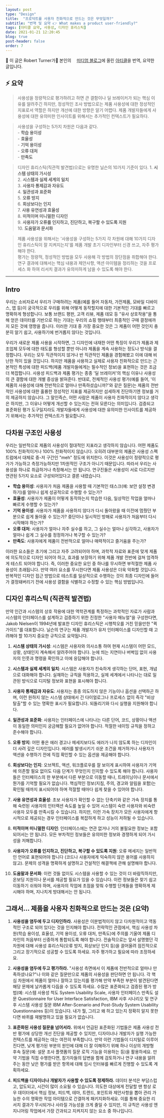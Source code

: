 ```yaml
---
layout: post
type: "Design"
title:  "프로덕트를 사용자 친화적으로 만드는 것은 무엇일까?"
subtitle: "번역 및 요약 👉 What makes a product user-friendly?"
tags: [아티클 요약, 사용성, 디자인 휴리스틱]
date: 2021-01-21 12:20:45
blog: true
post-header: false
order: 7
---
```


<p class="text-gray">
🔗 이 글은 Robert Turner가 본인의 <a href='https://trtphd.medium.com/' target='blank' rel='nofollow' id='outlink1' onclick='clickedOutlink(outlink1)'><img src='https://medium.com/favicon.ico' style='display:inline; height: 1em; position: relative; bottom: -2px;'>미디엄 블로그</a>에 올린 <a href='https://abit.ly/article_36' target='blank' rel='nofollow' id='outlink2' onclick='clickedOutlink(outlink2)'>아티클</a>을 번역, 요약한 글입니다.
</p>

## ⚡️ 요약
> 사용성을 정량적으로 평가하려고 하면 큰 결함이나 딜 브레이커가 되는 핵심 이유를 알려주긴 하지만, 정성적인 조사 방법으로는 제품 사용성에 대한 정성적인 지표로서 역할은 하지만 개선에 대한 방향은 알기 어렵다. 제품 개발자들에게 사용성에 대한 유의미한 인사이트를 위해서는 추가적인 컨텍스트가 필요하다.

> 사용성을 구성하는 5가지 차원은 다음과 같다.  
    - **학습 용이성**  
    - **효율성**  
    - **기억 용이성**  
    - **오류 대처**  
    - **만족도**

> 디자인 휴리스틱(직관적 발견법)으로는 유명한 닐슨의 10가지 기준이 있다.
    1. **시스템 상태의 가시성**  
    2. **시스템과 실제 세계의 일치**  
    3. **사용자 통제감과 자유도**  
    4. **일관성과 표준화**  
    5. **오류 방지**  
    6. **회상보다는 인지**  
    7. **사용 유연성과 효율성**  
    8. **미적이며 미니멀한 디자인**  
    9. **사용자가 오류를 인지하고, 진단하고, 복구할 수 있도록 지원**  
    10. **도움말과 문서화**

> 제품 사용성을 위해서는 '사용성을 구성하는 5가지 각 차원에 대해 10가지 디자인 휴리스틱이 잘 지켜지는지'를 제품 개발 초기 디자인부터 신경 쓰고, 자주 평가해야 한다.  
평가는 정량적, 정성적인 방법을 모두 사용해 각 방법의 장단점을 취합해야 한다.  
연구 결과에 대해서는 핵심 내용과 제안사항, 액션 아이템을 정리하는 것을 프로세스 화 하여 리서치 결과가 유의미하게 남을 수 있도록 해야 한다.

---

## Intro

우리는 소비자로서 우리가 구매하려는 제품(예를 들어 자동차, 가전제품, 모바일 디바이스, 앱 등)이 궁극적으로 우리를 위해 어떻게 동작할지에 대한 기본적인 기대를 빠르고 명확하게 형성합니다. 보통 브랜드 평판, 고객 리뷰, 제품 데모 등 "유사 상호작용"을 통해 얻은 데이터를 기반으로 하는 기대는 우리의 쇼핑 행태부터 최종적인 구매 결정에까지 모든 것에 영향을 줍니다. 이러한 기대 중 가장 중요한 것은 그 제품이 어떤 것인지 충분히 알기 쉽고, 사용하기에 번거롭지 않다는 것입니다.

우리가 새로운 제품 사용을 시작하면, 그 디자인에 내재한 어떤 특징이 우리가 제품과 제조업체 모두에 대한 태도를 형성할 뿐만 아니라 제품을 계속 사용하는 정도나 방식을 결정합니다. 우리는 모두 직관적이지 않거나 반 직관적인 제품을 경험해봤고 이에 대해 비난한 적이 있을 것입니다. 하지만 제품을 사용하고 실제로 사용자 친화적으로 만드는 근본적인 특성에 대한 피드백(제품 개발자들에게는 필수적인 정보)을 표현하는 것은 조금 더 복잡합니다. 사용성 피드백과 제품 평가는 종종 '딜 브레이커'의 핵심 이유나 사용성의 큰 결함에 대한 개별 증상을 밝혀준다. 반대로, 전체적인 사용성 평가(예를 들어, '이 제품의 사용성에 대해 전반적으로 얼마나 만족하셨습니까?'와 같은 질문)는 제품의 전반적인 사용성에 대한 훌륭한 정성적인 지표를 제공하지만 섬세하게 진단하기엔 정보를 거의 제공하지 않습니다. 그 말인즉슨, 어떤 사람은 제품이 사용자 친화적이지 않다고 생각은 하지만, 그 이유나 어떻게 개선할 수 있는지는 전혀 모른다는 의미입니다. 검증되고 표준화된 평가 도구일지라도 개발자들에게 사용성에 대한 유의미한 인사이트를 제공하기 위해서는 추가적인 컨텍스트가 필요합니다.

## 다차원 구조인 사용성

우리는 일반적으로 제품의 사용성이 절대적인 지표라고 생각하지 않습니다. 어떤 제품도 100% 친화적이거나 100% 친화적이지 않습니다. 오히려 대부분의 제품은 사용성 스펙트럼에서 대체로 중-저 구간인 "meh" 정도에 위치한다. 이것은 사용성이 정량적으로 평가가 가능하고 측정가능하지만 1차원적인 구조가 아니기 때문입니다. 따라서 우리는 사용성을 하나로 취급하거나 측정해서는 안 됩니다. 연구진들은 사용성이 서로 다르지만 연관된 5가지 요소로 구성되어있다고 결론 내렸습니다.

- **학습 용이성**: 사용자가 처음 제품을 사용할 때 기본적인 태스크(예: 보안 설정 변경하기)를 얼마나 쉽게 성공적으로 수행할 수 있는가?
- **효율성**: 사용자가 제품이 어떻게 동작하는지 학습한 다음, 일상적인 작업을 얼마나 빠르게 수행할 수 있는가?
- **기억 용이성**: 사용자가 제품을 사용하지 않다가 다시 돌아왔을 때 이전에 멈췄던 부분으로 쉽게 돌아올 수 있는가? 중단이나 일시적인 방해로 사용자가 처음부터 다시 시작해야 하는가?
- **오류 대처**: 사용자가 얼마나 자주 실수를 하고, 그 실수는 얼마나 심각하고, 사용자가 얼마나 쉽게 그 실수를 정정하거나 복구할 수 있는가?
- **만족도**: 사용자에게 제품이 전반적으로 얼마나 매력적이고 즐거움을 주는가?

이러한 요소들은 초기에 그리고 자주 고려되어야 하며, 과학적 자료와 표준에 맞게 제품에 의도적으로 디자인 되어야 하고, 효과를 보장하기 위해 제품 개발 전반에 걸쳐 엄격하게 테스트 되어야 합니다. 즉, 이러한 중요한 요인 중 하나를 무시하면 부적절한 제품 사용성이 초래됩니다. 만약 여러 요소를 무시한다면 제품 사용성은 더욱 악화할 것입니다. 반복적인 디자인 접근 방법으로 테스트를 일상적으로 수행하는 것이 최종 디자인에 들어가 결정돼버리기 전에 사용성 결함을 식별하고 수정할 수 있는 핵심 방법입니다.

## 디자인 휴리스틱 (직관적 발견법)

만약 인간과 시스템의 상호 작용에 대한 역학관계를 특정하는 과학적인 자료가 사람과 시스템의 인터페이스를 설계하고 검증하기 위한 진정한 "사용자 매뉴얼"을 구성한다면, Jakob Nielsen이 1994년에 발표한 디자인 휴리스틱은 시행착오를 거친 믿을만한 "퀵 가이드"를 대표합니다. 닐슨의 연구는 제품 개발자가 유저 인터페이스를 디자인할 때 고려해야 할 10가지 중요한 규칙으로 요약됩니다.

1. **시스템 상태의 가시성**: 시스템은 사용자와 의사소통 하여 현재 시스템이 어떤 모드, 상황, 상태인지 계속해서 알려주어야 합니다. 눈에 띄는 지연이나 버벅임 없이 사용자의 인풋과 명령을 확인하고 이에 응답해야 합니다.

2. **시스템과 실제 세계의 일치**: 시스템은 사용자가 친숙하게 생각하는 단어, 표현, 개념으로 대화해야 합니다. 실재하는 규칙을 적용하고, 실제 세계에서 나타나는 대로 일관된 방식으로 디지털 정보와 표현을 표시해야 합니다.

3. **사용자 통제감과 자유도**: 사용자는 종종 의도하지 않은 기능이나 옵션을 선택하곤 하며, 이런 원하지 않는 시스템 상태에서 긴 다이얼로그나 프로세스 없이 즉각 "비상 탈출"할 수 있는 명확한 표시가 필요합니다. 되돌리기와 다시 실행을 지원해야 합니다.

4. **일관성과 표준화**: 사용자는 인터페이스에 나타나는 다른 단어, 코드, 상황이나 액션이 동일한 의미인지 궁금해할 필요가 없어야 합니다. 적절한 네이밍 규칙을 정하고 준수해야 합니다.

5. **오류 방지**: 어떤 좋은 에러 경고나 메세지보다도 에러가 나지 않도록 하는 디자인이 더 사려 깊은 디자인입니다. 에러를 발생시키기 쉬운 조건을 제거하거나 사용자가 액션을 수행하기 전에 직접 확인할 수 있는 옵션을 제공해야 합니다.

6. **회상보다는 인지**: 오브젝트, 액션, 워크플로우를 잘 보이게 표시하여 사용자가 기억에 의존할 필요 없이도 다음 단계가 무엇인지 인지할 수 있도록 해야 합니다. 사용자들은 인터페이스의 한 부분에서 다른 부분으로 이동할 때나, 트레이닝이나 문서에서 뭔가를 기억할 필요가 없습니다. 핵심적인 정보(지침, 주의, 경고와 알림을 포함)는 확인될 때까지 표시되어야 하며 적절할 때마다 쉽게 찾을 수 있어야 합니다.

7. **사용 유연성과 효율성**: 초보 사용자가 확인할 수 없는 단축키와 같은 가속 장치를 통해 숙련된 사용자의 인터랙션 속도를 높일 수 있어 시스템이 숙련 사용자와 비숙련 사용자 모두를 만족시킬 수 있습니다. 하지만, 이런 가속 장치가 모든 사용자에게 항시적으로 제공되는 경우 인터페이스를 복잡하게 하고 성능이 저하될 수 있습니다.

8. **미적이며 미니멀한 디자인**: 인터페이스에는 연관 없거나 거의 불필요한 정보는 포함되어서는 안 됩니다. 모든 부차적인 정보들은 유의미한 정보와 경쟁하게 되어 가시성을 저해합니다.

9.  **사용자가 오류를 인지하고, 진단하고, 복구할 수 있도록 지원**: 오류 메세지는 일반적인 언어로 표현되어야 합니다 (코드나 사용자에게 익숙하지 않은 용어를 사용하지 않고).  문제의 성격을 명확하게 설명하고 건설적인 해결책에 관해 설명해야 합니다.

10. **도움말과 문서화**: 이런 것들 없이도 시스템을 사용할 수 있는 것이 더 바람직하지만, 온보딩 지원이나 문서를 제공할 필요가 있을 수 있습니다. 이런 정보들은 찾기 쉽고 이동하기 쉬워야 하며, 사용자의 작업에 초점을 맞춰 수행할 단계들을 명확하게 제시해야 하며, 지나치게 방대해서는 안 됩니다.

## 그래서... 제품을 사용자 친화적으로 만드는 것은 (요약)

1. **사용성을 염두에 두고 디자인하라.** 사용성은 이분법적이지 않고 다차원적이고 역동적인 구조로 되어 있다는 것을 인지해야 합니다. 전략적인 관점에서, 핵심 사용성 차원(학습 용이성, 효율성, 기억 용이성, 오류 대처, 만족도)에 주의를 기울여 제품 디자인의 처음부터 신중하게 통합되도록 해야 합니다. 전술적으로는 앞서 설명했던 각 차원에 대해 사용성 휴리스틱(오류 방지, 회상보단 인지 등)을 끌어올려 점진적으로 그리고 장기적으로 성공할 수 있도록 하세요. 자주 평가하고 필요에 따라 조정하세요.

2. **사용성을 염두에 두고 평가하라.** "사용성 측면에서 이 제품에 전반적으로 얼마나 만족하셨나요?"나 이와 같은 질문만으로 제품의 사용성을 판단하면 안 됩니다. 각 핵심 차원에서 제품이 얼마나 잘하고 있는지를 평가해 만약 부족한 부분이 발견된다면 해당 문제에 날카롭게 다듬을 수 있도록 하세요. 수많은 표준화되고 검증된 평가 방법(예: 시스템 사용성 척도 System Usability Scale, 사용자 인터페이스 만족도 설문 Questionnaire for User Interface Satisfaction, IBM 사후 시나리오 및 연구 후 시스템 사용성 질문 IBM After-Scenario and Post-Study System Usability Questionnaires 등)이 있습니다. 내가 뭘, 그리고 왜 하고 있는지 정확히 알지 못한다면 바퀴를 재발명하고 있을 필요가 없습니다.

3. **표준화된 사용성 질문을 넘어서라.** 위에서 언급된 표준화된 기법들은 제품 사용성 전반 평가에 상당한 개선 진단을 제공할 수 있지만, 디자이너나 개발자가 실행 가능한 컨텍스트를 제공하는 데는 여전히 부족합니다. 만약 이런 기법들이 디지털로 이루어진다면, 낮게 평가된 부분의 원인에 대해 더 잘 이해하기 위해 하나 이상의 개방형 후속 질문(예: 설문 조사 플랫폼의 질문 로직 기능을 이용하는 등)을 활용하세요. 만약 기법을 직접 수행한다면, 참가자들의 답변을 함께 검토하거나 연구 내용을 알려주는 동안 낮은 평가를 받은 항목에 대해 임시 인터뷰를 빠르게 진행할 수 있도록 계획하세요.

4. **피드백을 디자이너나 개발자가 사용할 수 있도록 정제하라.** 데이터 분석은 부담스럽고, 압도되고, 시간이 많이 소요될 수 있습니다. 의도한 대상에게 전달할 땐 항상 로우 데이터에서 핵심 정보, 피드백, 테마, 트렌드, 포인트와 제안사항을 뽑아 관리 가능한 수의 명확한 작업 아이템으로 간결하게 패키지화하세요. 이를 통해 중요한 리서치 결과가 무시되거나 사라질 가능성을 크게 줄일 수 있지만, 이 규칙은 사용성 엔지니어링 작업에서 가장 간과되고 지켜지지 않는 요소 중 하나입니다.